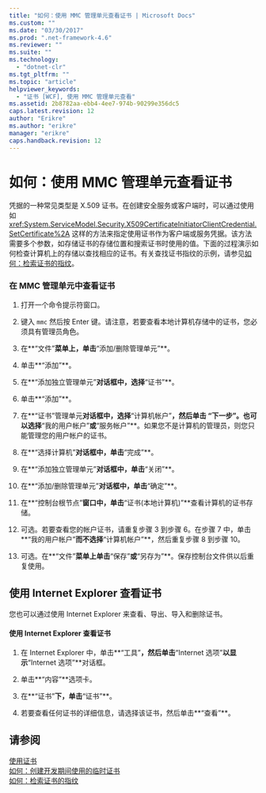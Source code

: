 ```yaml
---
title: "如何：使用 MMC 管理单元查看证书 | Microsoft Docs"
ms.custom: ""
ms.date: "03/30/2017"
ms.prod: ".net-framework-4.6"
ms.reviewer: ""
ms.suite: ""
ms.technology: 
  - "dotnet-clr"
ms.tgt_pltfrm: ""
ms.topic: "article"
helpviewer_keywords: 
  - "证书 [WCF], 使用 MMC 管理单元查看"
ms.assetid: 2b8782aa-ebb4-4ee7-974b-90299e356dc5
caps.latest.revision: 12
author: "Erikre"
ms.author: "erikre"
manager: "erikre"
caps.handback.revision: 12
---
```

# 如何：使用 MMC 管理单元查看证书
凭据的一种常见类型是 X.509 证书。在创建安全服务或客户端时，可以通过使用如 <xref:System.ServiceModel.Security.X509CertificateInitiatorClientCredential.SetCertificate%2A> 这样的方法来指定使用证书作为客户端或服务凭据。该方法需要多个参数，如存储证书的存储位置和搜索证书时使用的值。下面的过程演示如何检查计算机上的存储以查找相应的证书。有关查找证书指纹的示例，请参见[如何：检索证书的指纹](../../../../docs/framework/wcf/feature-details/how-to-retrieve-the-thumbprint-of-a-certificate.md)。  
  
### 在 MMC 管理单元中查看证书  
  
1.  打开一个命令提示符窗口。  
  
2.  键入 `mmc` 然后按 Enter 键。请注意，若要查看本地计算机存储中的证书，您必须具有管理员角色。  
  
3.  在**“文件”**菜单上，单击**“添加\/删除管理单元”**。  
  
4.  单击**“添加”**。  
  
5.  在**“添加独立管理单元”**对话框中，选择**“证书”**。  
  
6.  单击**“添加”**。  
  
7.  在**“证书”管理单元**对话框中，选择**“计算机帐户”**，然后单击 **“下一步”**。也可以选择**“我的用户帐户”**或**“服务帐户”**。如果您不是计算机的管理员，则您只能管理您的用户帐户的证书。  
  
8.  在**“选择计算机”**对话框中，单击**“完成”**。  
  
9. 在**“添加独立管理单元”**对话框中，单击**“关闭”**。  
  
10. 在**“添加\/删除管理单元”**对话框中，单击**“确定”**。  
  
11. 在**“控制台根节点”**窗口中，单击**“证书\(本地计算机\)”**查看计算机的证书存储。  
  
12. 可选。若要查看您的帐户证书，请重复步骤 3 到步骤 6。在步骤 7 中，单击**“我的用户帐户”**而不选择**“计算机帐户”**，然后重复步骤 8 到步骤 10。  
  
13. 可选。在**“文件”**菜单上单击**“保存”**或**“另存为”**。保存控制台文件供以后重复使用。  
  
## 使用 Internet Explorer 查看证书  
 您也可以通过使用 Internet Explorer 来查看、导出、导入和删除证书。  
  
#### 使用 Internet Explorer 查看证书  
  
1.  在 Internet Explorer 中，单击**“工具”**，然后单击**“Internet 选项”**以显示**“Internet 选项”**对话框。  
  
2.  单击**“内容”**选项卡。  
  
3.  在**“证书”**下，单击**“证书”**。  
  
4.  若要查看任何证书的详细信息，请选择该证书，然后单击**“查看”**。  
  
## 请参阅  
 [使用证书](../../../../docs/framework/wcf/feature-details/working-with-certificates.md)   
 [如何：创建开发期间使用的临时证书](../../../../docs/framework/wcf/feature-details/how-to-create-temporary-certificates-for-use-during-development.md)   
 [如何：检索证书的指纹](../../../../docs/framework/wcf/feature-details/how-to-retrieve-the-thumbprint-of-a-certificate.md)